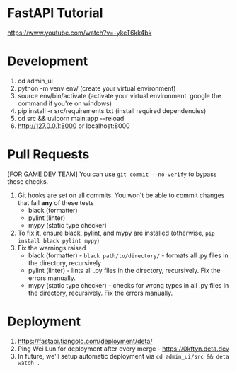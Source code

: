 # FastAPI Tutorial

https://www.youtube.com/watch?v=-ykeT6kk4bk

# Development

1. cd admin_ui
2. python -m venv env/ (create your virtual environment)
3. source env/bin/activate (activate your virtual environment. google the command if you're on windows)
4. pip install -r src/requirements.txt (install required dependencies)
5. cd src && uvicorn main:app --reload
6. http://127.0.0.1:8000 or localhost:8000

# Pull Requests

[FOR GAME DEV TEAM] You can use `git commit --no-verify` to bypass these checks.
 
1. Git hooks are set on all commits. You won't be able to commit changes that fail **any** of these tests
   - black (formatter)
   - pylint (linter)
   - mypy (static type checker)
2. To fix it, ensure black, pylint, and mypy are installed (otherwise, `pip install black pylint mypy`)
3. Fix the warnings raised
   - black (formatter) - `black path/to/directory/` - formats all .py files in the directory, recursively
   - pylint (linter) - lints all .py files in the directory, recursively. Fix the errors manually.
   - mypy (static type checker) - checks for wrong types in all .py files in the directory, recursively. Fix the errors manually.

# Deployment

1. https://fastapi.tiangolo.com/deployment/deta/
2. Ping Wei Lun for deployment after every merge - https://0kftyn.deta.dev
3. In future, we'll setup automatic deployment via `cd admin_ui/src && deta watch .`
